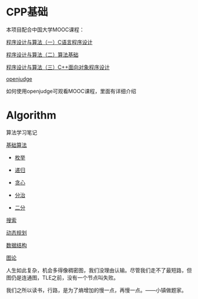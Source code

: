 ﻿# CPP基础

本项目配合中国大学MOOC课程：

[程序设计与算法（一）C语言程序设计](https://www.icourse163.org/course/PKU-1001553023)

[程序设计与算法（二）算法基础](https://www.icourse163.org/course/PKU-1001894005)

[程序设计与算法（三）C++面向对象程序设计](https://www.icourse163.org/course/PKU-1002029030)

[openjudge](http://cxsjsxmooc.openjudge.cn)

如何使用openjudge可观看MOOC课程，里面有详细介绍

# Algorithm

算法学习笔记

[基础算法](Algorithm/基础算法)

- [枚举](Algorithm/基础算法/枚举)

- [递归](Algorithm/基础算法/递归)

- [贪心](Algorithm/基础算法/贪心)

- [分治](Algorithm/基础算法/分治)

- [二分](Algorithm/基础算法/二分)

[搜索](Algorithm/搜索)

[动态规划](Algorithm/动态规划)

[数据结构](Algorithm/数据结构)

[图论](Algorithm/图论)



人生如此复杂，机会多得像稠密图，我们没理由认输。尽管我们走不了最短路，但图仍是连通图，TLE之前，没有一个节点叫失败。

我们之所以读书，行路，是为了熵增加的慢一点，再慢一点。——小镇做题家。
